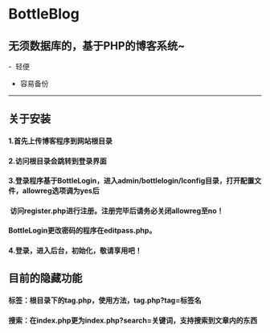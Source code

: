 # BottleBlog
## 无须数据库的，基于PHP的博客系统~
-  轻便
-  容易备份
----------------------------------
## 关于安装
#### 1.首先上传博客程序到网站根目录
#### 2.访问根目录会跳转到登录界面
#### 3.登录程序基于BottleLogin，进入admin/bottlelogin/lconfig目录，打开配置文件，allowreg选项调为yes后
####   访问register.php进行注册。注册完毕后请务必关闭allowreg至no！
####   BottleLogin更改密码的程序在editpass.php。
#### 4.登录，进入后台，初始化，敬请享用吧！
## 目前的隐藏功能
#### 标签：根目录下的tag.php，使用方法，tag.php?tag=标签名
#### 搜索：在index.php更为index.php?search=关键词，支持搜索到文章内的东西

